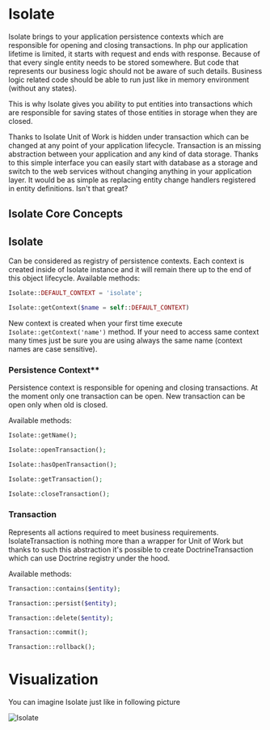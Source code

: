 # Isolate

Isolate brings to your application persistence contexts which are responsible for opening and closing transactions.
In php our application lifetime is limited, it starts with request and ends with response.
Because of that every single entity needs to be stored somewhere. But code that represents our
business logic should not be aware of such details. Business logic related code should be able to run just
like in memory environment (without any states).

This is why Isolate gives you ability to put entities into transactions which are responsible for saving
states of those entities in storage when they are closed.

Thanks to Isolate Unit of Work is hidden under transaction which can be changed at any point of your application lifecycle.
Transaction is an missing abstraction between your application and any kind of data storage. Thanks to this simple interface
you can easily start with database as a storage and switch to the web services without changing anything in your application
layer. It would be as simple as replacing entity change handlers registered in entity definitions. Isn't that great?

## Isolate Core Concepts

## Isolate

Can be considered as registry of persistence contexts. Each context is created inside of Isolate instance
and it will remain there up to the end of this object lifecycle.
Available methods:

```php
Isolate::DEFAULT_CONTEXT = 'isolate';

Isolate::getContext($name = self::DEFAULT_CONTEXT)
```

New context is created when your first time execute ``Isolate::getContext('name')`` method. If your need to access
same context many times just be sure you are using always the same name (context names are case sensitive).

### Persistence Context**

Persistence context is responsible for opening and closing transactions. At the moment only one transaction can be open.
New transaction can be open only when old is closed.

Available methods:

```php
Isolate::getName();

Isolate::openTransaction();

Isolate::hasOpenTransaction();

Isolate::getTransaction();

Isolate::closeTransaction();
```

### Transaction

Represents all actions required to meet business requirements. IsolateTransaction is nothing more than a wrapper for
Unit of Work but thanks to such this abstraction it's possible to create DoctrineTransaction which can use
Doctrine registry under the hood.

Available methods:

```php
Transaction::contains($entity);

Transaction::persist($entity);

Transaction::delete($entity);

Transaction::commit();

Transaction::rollback();
```

# Visualization

You can imagine Isolate just like in following picture

![Isolate](img/isolate.png)
